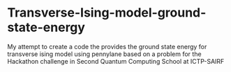 # Transverse-Ising-model-ground-state-energy
My attempt to create a code the provides the ground state energy for transverse ising model using pennylane based on a problem for the Hackathon challenge in Second Quantum Computing School at ICTP-SAIRF

